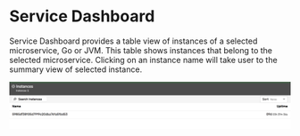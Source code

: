 # Service Dashboard

Service Dashboard provides a table view of instances of a selected microservice, Go or JVM. This table shows instances that belong to the selected microservice. Clicking on an instance name will take user to the summary view of selected instance.

![Image of the Service Dashboard View][servicedashboard]

[servicedashboard]: ./assets/ServiceDashboard.png
